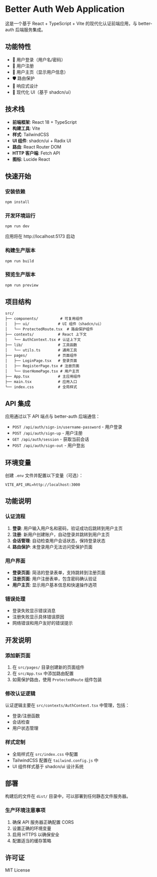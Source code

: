 # Better Auth Web Application

这是一个基于 React + TypeScript + Vite 的现代化认证前端应用，与 better-auth 后端服务集成。

## 功能特性

- 🔐 用户登录（用户名/密码）
- 📝 用户注册
- 👤 用户主页（显示用户信息）
- 🛡️ 路由保护
- 📱 响应式设计
- 🎨 现代化 UI（基于 shadcn/ui）

## 技术栈

- **前端框架**: React 18 + TypeScript
- **构建工具**: Vite
- **样式**: TailwindCSS
- **UI 组件**: shadcn/ui + Radix UI
- **路由**: React Router DOM
- **HTTP 客户端**: Fetch API
- **图标**: Lucide React

## 快速开始

### 安装依赖

```bash
npm install
```

### 开发环境运行

```bash
npm run dev
```

应用将在 http://localhost:5173 启动

### 构建生产版本

```bash
npm run build
```

### 预览生产版本

```bash
npm run preview
```

## 项目结构

```
src/
├── components/          # 可复用组件
│   ├── ui/             # UI 组件（shadcn/ui）
│   └── ProtectedRoute.tsx  # 路由保护组件
├── contexts/           # React 上下文
│   └── AuthContext.tsx # 认证上下文
├── lib/                # 工具函数
│   └── utils.ts        # 通用工具
├── pages/              # 页面组件
│   ├── LoginPage.tsx   # 登录页面
│   ├── RegisterPage.tsx # 注册页面
│   └── UserHomePage.tsx # 用户主页
├── App.tsx             # 主应用组件
├── main.tsx            # 应用入口
└── index.css           # 全局样式
```

## API 集成

应用通过以下 API 端点与 better-auth 后端通信：

- `POST /api/auth/sign-in/username-password` - 用户登录
- `POST /api/auth/sign-up` - 用户注册
- `GET /api/auth/session` - 获取当前会话
- `POST /api/auth/sign-out` - 用户登出

## 环境变量

创建 `.env` 文件并配置以下变量（可选）：

```env
VITE_API_URL=http://localhost:3000
```

## 功能说明

### 认证流程

1. **登录**: 用户输入用户名和密码，验证成功后跳转到用户主页
2. **注册**: 新用户创建账户，自动登录并跳转到用户主页
3. **会话管理**: 自动检查用户会话状态，保持登录状态
4. **路由保护**: 未登录用户无法访问受保护页面

### 用户界面

- **登录页面**: 简洁的登录表单，支持跳转到注册页面
- **注册页面**: 用户注册表单，包含密码确认验证
- **用户主页**: 显示用户基本信息和快速操作选项

### 错误处理

- 登录失败显示错误消息
- 注册失败显示具体错误原因
- 网络错误和用户友好的错误提示

## 开发说明

### 添加新页面

1. 在 `src/pages/` 目录创建新的页面组件
2. 在 `src/App.tsx` 中添加路由配置
3. 如需保护路由，使用 `ProtectedRoute` 组件包装

### 修改认证逻辑

认证逻辑主要在 `src/contexts/AuthContext.tsx` 中管理，包括：

- 登录/注册函数
- 会话检查
- 用户状态管理

### 样式定制

- 全局样式在 `src/index.css` 中配置
- TailwindCSS 配置在 `tailwind.config.js` 中
- UI 组件样式基于 shadcn/ui 设计系统

## 部署

构建后的文件在 `dist/` 目录中，可以部署到任何静态文件服务器。

### 生产环境注意事项

1. 确保 API 服务器正确配置 CORS
2. 设置正确的环境变量
3. 启用 HTTPS 以确保安全
4. 配置适当的缓存策略

## 许可证

MIT License